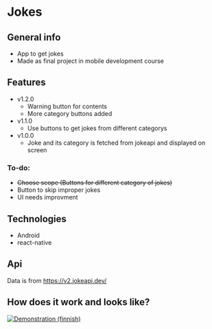 # Jokes



## General info
* App to get jokes
* Made as final project in mobile development course
	
## Features
* v1.2.0
	* Warning button for contents
	* More category buttons added
* v1.1.0
	* Use buttons to get jokes from different categorys
* v1.0.0
	* Joke and its category is fetched from jokeapi and displayed on screen
### To-do:
* ~~Choose scope (Buttons for different category of jokes)~~
* Button to skip improper jokes
 * UI needs improvment

  
## Technologies
* Android
* react-native

## Api
Data is from https://v2.jokeapi.dev/

## How does it work and looks like?
[![Demonstration (finnish)](https://img.youtube.com/vi/jG4hrxq9cqY/0.jpg)](https://youtu.be/jG4hrxq9cqY)
